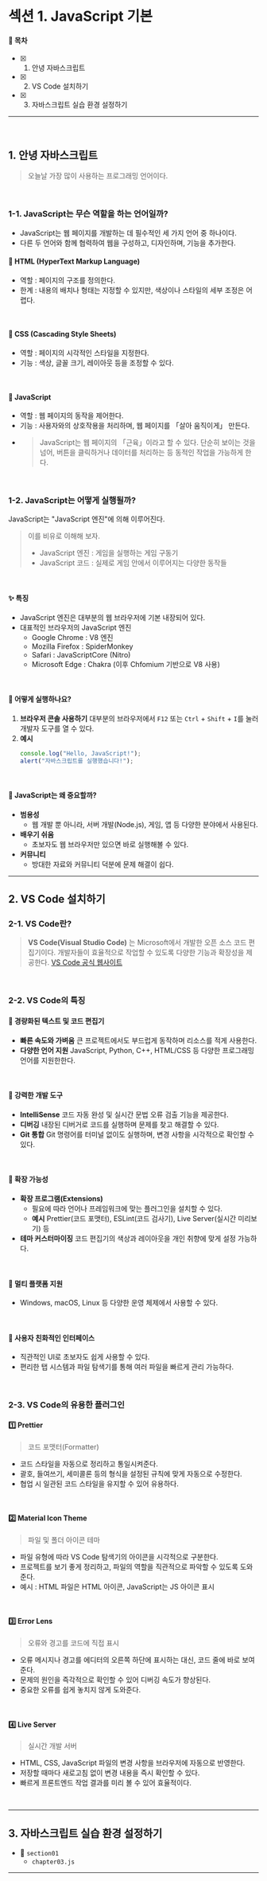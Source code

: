 # 섹션 1. JavaScript 기본

#### 🌱 목차

- [x] 1. 안녕 자바스크립트
- [x] 2. VS Code 설치하기
- [x] 3. 자바스크립트 실습 환경 설정하기

---

<br>

## 1. 안녕 자바스크립트

> 오늘날 가장 많이 사용하는 프로그래밍 언어이다.

<br>

### 1-1. JavaScript는 무슨 역할을 하는 언어일까?

- JavaScript는 웹 페이지를 개발하는 데 필수적인 세 가지 언어 중 하나이다.
- 다른 두 언어와 함께 협력하여 웹을 구성하고, 디자인하며, 기능을 추가한다.

#### 📌 HTML (HyperText Markup Language)

- 역할 : 페이지의 구조를 정의한다.
- 한계 : 내용의 배치나 형태는 지정할 수 있지만, 색상이나 스타일의 세부 조정은 어렵다.

<br>

#### 📌 CSS (Cascading Style Sheets)

- 역할 : 페이지의 시각적인 스타일을 지정한다.
- 기능 : 색상, 글꼴 크기, 레이아웃 등을 조정할 수 있다.

<br>

#### 📌 JavaScript

- 역할 : 웹 페이지의 동작을 제어한다.
- 기능 : 사용자와의 상호작용을 처리하며, 웹 페이지를 「살아 움직이게」 만든다.
- > JavaScript는 웹 페이지의 「근육」이라고 할 수 있다.
  > 단순히 보이는 것을 넘어, 버튼을 클릭하거나 데이터를 처리하는 등 동적인 작업을 가능하게 한다.

<br>

### 1-2. JavaScript는 어떻게 실행될까?

JavaScript는 "JavaScript 엔진"에 의해 이루어진다.

> 이를 비유로 이해해 보자.
>
> - JavaScript 엔진 : 게임을 실행하는 게임 구동기
> - JavaScript 코드 : 실제로 게임 안에서 이루어지는 다양한 동작들

<br>

#### ✨ 특징

- JavaScript 엔진은 대부분의 웹 브라우저에 기본 내장되어 있다.
- 대표적인 브라우저의 JavaScript 엔진
  - Google Chrome : V8 엔진
  - Mozilla Firefox : SpiderMonkey
  - Safari : JavaScriptCore (Nitro)
  - Microsoft Edge : Chakra (이후 Chfomium 기반으로 V8 사용)

<br>

#### 🤔 어떻게 실행하나요?

1. **브라우저 콘솔 사용하기**
   대부분의 브라우저에서 `F12` 또는 `Ctrl` + `Shift` + `I`를 눌러 개발자 도구를 열 수 있다.
2. **예시**
   ```javascript
   console.log("Hello, JavaScript!");
   alert("자바스크립트를 실행했습니다!");
   ```

<br>

#### 🤔 JavaScript는 왜 중요할까?

- **범용성**
  - 웹 개발 뿐 아니라, 서버 개발(Node.js), 게임, 앱 등 다양한 분야에서 사용된다.
- **배우기 쉬움**
  - 초보자도 웹 브라우저만 있으면 바로 실행해볼 수 있다.
- **커뮤니티**
  - 방대한 자료와 커뮤니티 덕분에 문제 해결이 쉽다.

---

## 2. VS Code 설치하기

### 2-1. VS Code란?

> **VS Code(Visual Studio Code)** 는 Microsoft에서 개발한 오픈 소스 코드 편집기이다.
> 개발자들이 효율적으로 작업할 수 있도록 다양한 기능과 확장성을 제공한다.
> [VS Code 공식 웹사이트](https://code.visualstudio.com/)

<br>

### 2-2. VS Code의 특징

#### 📌 경량화된 텍스트 및 코드 편집기

- **빠른 속도와 가벼움**
  큰 프로젝트에서도 부드럽게 동작하며 리소스를 적게 사용한다.
- **다양한 언어 지원**
  JavaScript, Python, C++, HTML/CSS 등 다양한 프로그래밍 언어를 지원한한다.

<br>

#### 📌 강력한 개발 도구

- **IntelliSense**
  코드 자동 완성 및 실시간 문법 오류 검출 기능을 제공한다.
- **디버깅**
  내장된 디버거로 코드를 실행하며 문제를 찾고 해결할 수 있다.
- **Git 통합**
  Git 명령어를 터미널 없이도 실행하며, 변경 사항을 시각적으로 확인할 수 있다.

<br>

#### 📌 확장 가능성

- **확장 프로그램(Extensions)**
  - 필요에 따라 언어나 프레임워크에 맞는 플러그인을 설치할 수 있다.
  - **예시**
    Prettier(코드 포맷터), ESLint(코드 검사기), Live Server(실시간 미리보기) 등
- **테마 커스터마이징**
  코드 편집기의 색상과 레이아웃을 개인 취향에 맞게 설정 가능하다.

<br>

#### 📌 멀티 플랫폼 지원

- Windows, macOS, Linux 등 다양한 운영 체제에서 사용할 수 있다.

<br>

#### 📌 사용자 친화적인 인터페이스

- 직관적인 UI로 초보자도 쉽게 사용할 수 있다.
- 편리한 탭 시스템과 파일 탐색기를 통해 여러 파일을 빠르게 관리 가능하다.

<br>

### 2-3. VS Code의 유용한 플러그인

#### 1️⃣ Prettier

> 코드 포맷터(Formatter)

- 코드 스타일을 자동으로 정리하고 통일시켜준다.
- 괄호, 들여쓰기, 세미콜론 등의 형식을 설정된 규칙에 맞게 자동으로 수정한다.
- 협업 시 일관된 코드 스타일을 유지할 수 있어 유용하다.

<br>

#### 2️⃣ Material Icon Theme

> 파일 및 폴더 아이콘 테마

- 파일 유형에 따라 VS Code 탐색기의 아이콘을 시각적으로 구분한다.
- 프로젝트를 보기 좋게 정리하고, 파일의 역할을 직관적으로 파악할 수 있도록 도와준다.
- 예시 : HTML 파일은 HTML 아이콘, JavaScript는 JS 아이콘 표시

<br>

#### 3️⃣ Error Lens

> 오류와 경고를 코드에 직접 표시

- 오류 메시지나 경고를 에디터의 오른쪽 하단에 표시하는 대신, 코드 줄에 바로 보여준다.
- 문제의 원인을 즉각적으로 확인할 수 있어 디버깅 속도가 향상된다.
- 중요한 오류를 쉽게 놓치지 않게 도와준다.

<br>

#### 4️⃣ Live Server

> 실시간 개발 서버

- HTML, CSS, JavaScript 파일의 변경 사항을 브라우저에 자동으로 반영한다.
- 저장할 때마다 새로고침 없이 변경 내용을 즉시 확인할 수 있다.
- 빠르게 프론트엔드 작업 결과를 미리 볼 수 있어 효율적이다.

<br>

---

## 3. 자바스크립트 실습 환경 설정하기

- 📂 `section01`
  - `chapter03.js`

---
